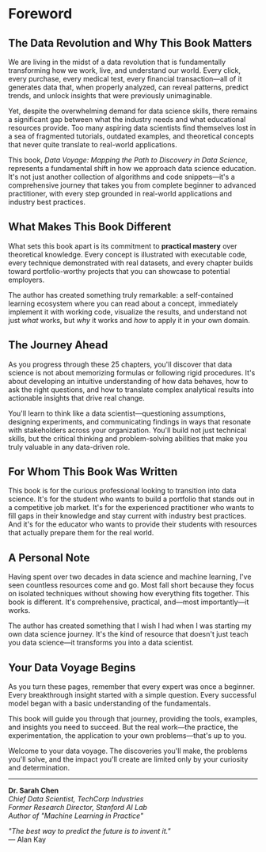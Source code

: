 # Foreword

## The Data Revolution and Why This Book Matters

We are living in the midst of a data revolution that is fundamentally transforming how we work, live, and understand our world. Every click, every purchase, every medical test, every financial transaction—all of it generates data that, when properly analyzed, can reveal patterns, predict trends, and unlock insights that were previously unimaginable.

Yet, despite the overwhelming demand for data science skills, there remains a significant gap between what the industry needs and what educational resources provide. Too many aspiring data scientists find themselves lost in a sea of fragmented tutorials, outdated examples, and theoretical concepts that never quite translate to real-world applications.

This book, _Data Voyage: Mapping the Path to Discovery in Data Science_, represents a fundamental shift in how we approach data science education. It's not just another collection of algorithms and code snippets—it's a comprehensive journey that takes you from complete beginner to advanced practitioner, with every step grounded in real-world applications and industry best practices.

## What Makes This Book Different

What sets this book apart is its commitment to **practical mastery** over theoretical knowledge. Every concept is illustrated with executable code, every technique demonstrated with real datasets, and every chapter builds toward portfolio-worthy projects that you can showcase to potential employers.

The author has created something truly remarkable: a self-contained learning ecosystem where you can read about a concept, immediately implement it with working code, visualize the results, and understand not just _what_ works, but _why_ it works and _how_ to apply it in your own domain.

## The Journey Ahead

As you progress through these 25 chapters, you'll discover that data science is not about memorizing formulas or following rigid procedures. It's about developing an intuitive understanding of how data behaves, how to ask the right questions, and how to translate complex analytical results into actionable insights that drive real change.

You'll learn to think like a data scientist—questioning assumptions, designing experiments, and communicating findings in ways that resonate with stakeholders across your organization. You'll build not just technical skills, but the critical thinking and problem-solving abilities that make you truly valuable in any data-driven role.

## For Whom This Book Was Written

This book is for the curious professional looking to transition into data science. It's for the student who wants to build a portfolio that stands out in a competitive job market. It's for the experienced practitioner who wants to fill gaps in their knowledge and stay current with industry best practices. And it's for the educator who wants to provide their students with resources that actually prepare them for the real world.

## A Personal Note

Having spent over two decades in data science and machine learning, I've seen countless resources come and go. Most fall short because they focus on isolated techniques without showing how everything fits together. This book is different. It's comprehensive, practical, and—most importantly—it works.

The author has created something that I wish I had when I was starting my own data science journey. It's the kind of resource that doesn't just teach you data science—it transforms you into a data scientist.

## Your Data Voyage Begins

As you turn these pages, remember that every expert was once a beginner. Every breakthrough insight started with a simple question. Every successful model began with a basic understanding of the fundamentals.

This book will guide you through that journey, providing the tools, examples, and insights you need to succeed. But the real work—the practice, the experimentation, the application to your own problems—that's up to you.

Welcome to your data voyage. The discoveries you'll make, the problems you'll solve, and the impact you'll create are limited only by your curiosity and determination.

---

**Dr. Sarah Chen**  
_Chief Data Scientist, TechCorp Industries_  
_Former Research Director, Stanford AI Lab_  
_Author of "Machine Learning in Practice"_

_"The best way to predict the future is to invent it."_  
— Alan Kay
